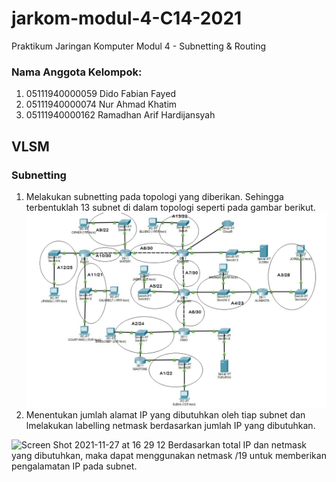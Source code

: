 # jarkom-modul-4-C14-2021

Praktikum Jaringan Komputer Modul 4 - Subnetting & Routing
### Nama Anggota Kelompok:
1. 05111940000059 	Dido Fabian Fayed <br>
2. 05111940000074	Nur Ahmad Khatim <br>
3. 05111940000162	Ramadhan Arif Hardijansyah

## VLSM
### Subnetting
1. Melakukan subnetting pada topologi yang diberikan. Sehingga terbentuklah 13 subnet di dalam topologi seperti pada gambar berikut. 
![CIDR](https://github.com/DidoFayed/jarkom-modul-4-C14-2021/blob/main/CIDR/CIDR_1.png)
2. Menentukan jumlah alamat IP yang dibutuhkan oleh tiap subnet dan lmelakukan labelling netmask berdasarkan jumlah IP yang dibutuhkan.
<img width="282" alt="Screen Shot 2021-11-27 at 16 29 12" src="https://user-images.githubusercontent.com/80528848/143675869-c9213a1c-df96-4e57-afe3-0dc91fd8e664.png">
Berdasarkan total IP dan netmask yang dibutuhkan, maka dapat menggunakan netmask /19 untuk memberikan pengalamatan IP pada subnet.
